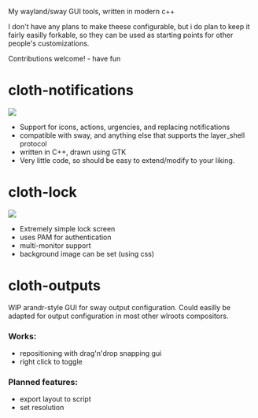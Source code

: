 My wayland/sway GUI tools, written in modern c++

I don't have any plans to make theese configurable, but i do plan to keep it fairly easilly forkable, so they can be used as starting points for other people's customizations.

Contributions welcome! - have fun

# cloth-notifications

![](https://i.ibb.co/PsLPZm7/image.png)

 - Support for icons, actions, urgencies, and replacing notifications
 - compatible with sway, and anything else that supports the layer_shell protocol
 - written in C++, drawn using GTK
 - Very little code, so should be easy to extend/modify to your liking.

# cloth-lock

![](https://i.ibb.co/7SBQdjr/image.png)

 - Extremely simple lock screen
 - uses PAM for authentication
 - multi-monitor support
 - background image can be set (using css)

# cloth-outputs
WIP arandr-style GUI for sway output configuration. Could easilly be adapted for output configuration in most other wlroots compositors.
### Works:
 - repositioning with drag'n'drop snapping gui
 - right click to toggle
### Planned features:
 - export layout to script
 - set resolution
